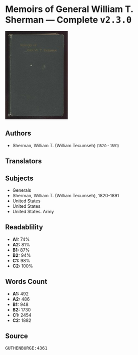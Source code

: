 # Memoirs of General William T. Sherman — Complete <kbd>v2.3.0</kbd>

![](./cover.medium.jpg "")

## Authors


 - Sherman, William T. (William Tecumseh) <small>(1820 - 1891)</small>

## Translators



## Subjects


 - Generals
 - Sherman, William T. (William Tecumseh), 1820-1891
 - United States
 - United States
 - United States. Army

## Readablility


 - **A1:** 74%
 - **A2:** 81%
 - **B1:** 87%
 - **B2:** 94%
 - **C1:** 98%
 - **C2:** 100%

## Words Count


 - **A1:** 492
 - **A2:** 486
 - **B1:** 948
 - **B2:** 1730
 - **C1:** 2454
 - **C2:** 1882

## Source


<kbd>GUTHENBURGE:4361</kbd>
